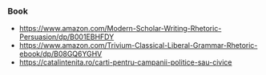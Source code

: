 ### Book

- https://www.amazon.com/Modern-Scholar-Writing-Rhetoric-Persuasion/dp/B001EBHFDY
- https://www.amazon.com/Trivium-Classical-Liberal-Grammar-Rhetoric-ebook/dp/B08GQ6YGHV
- https://catalintenita.ro/carti-pentru-campanii-politice-sau-civice